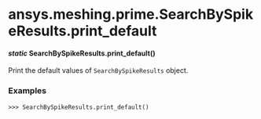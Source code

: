 # ansys.meshing.prime.SearchBySpikeResults.print_default



#### *static* SearchBySpikeResults.print_default()

Print the default values of `SearchBySpikeResults` object.

### Examples

```pycon
>>> SearchBySpikeResults.print_default()
```

<!-- !! processed by numpydoc !! -->
